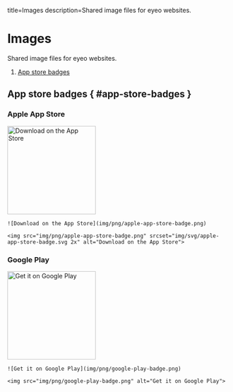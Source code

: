 title=Images
description=Shared image files for eyeo websites.

# Images

Shared image files for eyeo websites.

1. [App store badges](#app-store-badges)

## App store badges { #app-store-badges }

### Apple App Store

<img src="img/png/apple-app-store-badge.png" srcset="img/svg/apple-app-store-badge.svg 2x" alt="Download on the App Store" width="200">

```
![Download on the App Store](img/png/apple-app-store-badge.png)
```

```
<img src="img/png/apple-app-store-badge.png" srcset="img/svg/apple-app-store-badge.svg 2x" alt="Download on the App Store">
```

### Google Play

<img src="img/png/google-play-badge.png" alt="Get it on Google Play" width="200">

```
![Get it on Google Play](img/png/google-play-badge.png)
```

```
<img src="img/png/google-play-badge.png" alt="Get it on Google Play">
```
